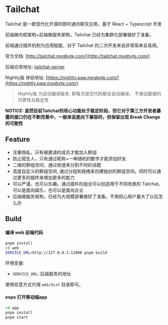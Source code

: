 # Tailchat

Tailchat 是一款现代化开源的即时通讯聊天应用，基于 React + Typescript 开发

前端微内核架构+后端微服务架构，Tailchat 已经为集群化部署做好了准备。

前端通过插件机制为应用赋能，对于 Tailchat 的二次开发来说非常简单且易用。

官方文档: [http://tailchat.msgbyte.com/](http://tailchat.msgbyte.com/)

后端仓库地址: [tailchat-server](https://github.com/msgbyte/tailchat-server)

Nightly版 体验地址: [https://nightly.paw.msgbyte.com/](https://nightly.paw.msgbyte.com/)

> Nightly版 为自动编译版本, 即每次提交代码都会自动编译。
> 不保证数据的可靠性与稳定性 

**NOTICE: 虽然目前Tailchat的核心功能处于稳定阶段，但它对于第三方开发者暴露的接口仍在不断完善中，一般来说是向下兼容的，但保留出现 Break Change的可能性**

## Feature

- 注重隐私，只有被邀请的成员才能加入群组
- 防止陌生人，只有通过昵称+一串随机的数字才能添加好友
- 二维的群组空间，通过频道来分割不同的话题
- 高度自定义的群组空间, 通过分组和拖拽来创建独创的群组空间。同时可以通过更多的插件来增加更多的能力
- 可以严谨，也可以乐趣。通过插件的组合可以创造用于不同场景的 Tailchat。可以是面向娱乐，也可以是面向企业
- 后端微服务架构，已经为大规模部署做好了准备。不用担心用户量大了以后怎么办


## Build

#### 编译 web 前端代码

```bash
pnpm install
cd web
SERVICE_URL=http://127.0.0.1:11000 pnpm build
```

环境变量: 
- `SERVICE_URL`: 后端服务的地址

使用任意方式代理 `web/dist` 目录即可。


#### expo 打开移动端app
```bash
cd app
pnpm install
pnpm start
```
